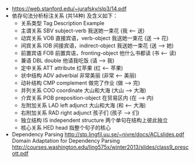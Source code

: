 - https://web.stanford.edu/~jurafsky/slp3/14.pdf
- 依存句法分析标注关系 (共14种) 及含义如下：
  - 关系类型 Tag Description Example 
  - 主谓关系 SBV subject-verb 我送她一束花 (我 <– 送) 
  - 动宾关系 VOB 直接宾语，verb-object 我送她一束花 (送 –> 花) 
  - 间宾关系 IOB 间接宾语，indirect-object 我送她一束花 (送 –> 她) 
  - 前置宾语 FOB 前置宾语，fronting-object 他什么书都读 (书 <– 读) 
  - 兼语 DBL double 他请我吃饭 (请 –> 我) 
  - 定中关系 ATT attribute 红苹果 (红 <– 苹果) 
  - 状中结构 ADV adverbial 非常美丽 (非常 <– 美丽) 
  - 动补结构 CMP complement 做完了作业 (做 –> 完) 
  - 并列关系 COO coordinate 大山和大海 (大山 –> 大海) 
  - 介宾关系 POB preposition-object 在贸易区内 (在 –> 内) 
  - 左附加关系 LAD left adjunct 大山和大海 (和 <– 大海) 
  - 右附加关系 RAD right adjunct 孩子们 (孩子 –> 们) 
  - 独立结构 IS independent structure 两个单句在结构上彼此独立 
  - 核心关系 HED head 指整个句子的核心
- Dependency Parsing 
  http://stp.lingfil.uu.se/~nivre/docs/ACLslides.pdf
  Domain Adaptation for Dependency Parsing 
  http://courses.washington.edu/ling575x/winter2013/slides/class9_prescott.pdf
